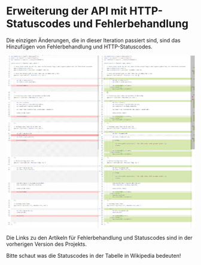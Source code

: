 # Erweiterung der API mit HTTP-Statuscodes und Fehlerbehandlung

Die einzigen Änderungen, die in dieser Iteration passiert sind, sind das Hinzufügen von Fehlerbehandlung und HTTP-Statuscodes.

![Unterschied](readme-resources/00330ff6-5fed-4545-b576-3600b904d662.JPG)  

Die Links zu den Artikeln für Fehlerbehandlung und Statuscodes sind in der vorherigen Version des Projekts.

Bitte schaut was die Statuscodes in der Tabelle in Wikipedia bedeuten!
